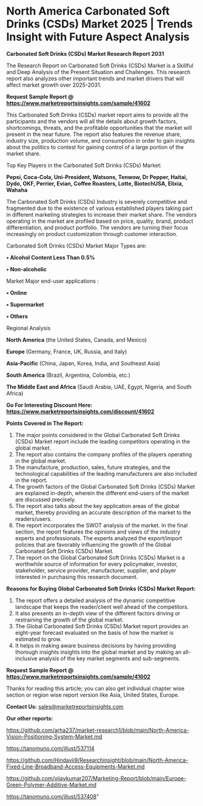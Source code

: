 # North America Carbonated Soft Drinks (CSDs) Market 2025 | Trends Insight with Future Aspect Analysis

<strong>Carbonated Soft Drinks (CSDs) Market Research Report 2031</strong>

The Research Report on Carbonated Soft Drinks (CSDs) Market is a Skillful and Deep Analysis of the Present Situation and Challenges. This research report also analyzes other important trends and market drivers that will affect market growth over 2025-2031.

<strong>Request Sample Report @ <a href=https://www.marketreportsinsights.com/sample/41602>https://www.marketreportsinsights.com/sample/41602</a></strong>

This Carbonated Soft Drinks (CSDs) market report aims to provide all the participants and the vendors will all the details about growth factors, shortcomings, threats, and the profitable opportunities that the market will present in the near future. The report also features the revenue share, industry size, production volume, and consumption in order to gain insights about the politics to contest for gaining control of a large portion of the market share.

Top Key Players in the Carbonated Soft Drinks (CSDs) Market:

<strong>Pepsi, Coca-Cola, Uni-President, Watsons, Tenwow, Dr Pepper, Haitai, Dydo, OKF, Perrier, Evian, Coffee Roasters, Lotte, BiotechUSA, Elixia, Wahaha</strong>

The Carbonated Soft Drinks (CSDs) Industry is severely competitive and fragmented due to the existence of various established players taking part in different marketing strategies to increase their market share. The vendors operating in the market are profiled based on price, quality, brand, product differentiation, and product portfolio. The vendors are turning their focus increasingly on product customization through customer interaction.

Carbonated Soft Drinks (CSDs) Market Major Types are:

<strong>•  Alcohol Content Less Than 0.5%

•  Non-alcoholic</strong>

Market Major end-user applications :

<strong>•  Online

•  Supermarket

•  Others</strong>

Regional Analysis

</u><strong><b>North America</b></strong> (the United States, Canada, and Mexico)

<strong><b>Europe </b></strong>(Germany, France, UK, Russia, and Italy)

<strong><b>Asia-Pacific</b></strong> (China, Japan, Korea, India, and Southeast Asia)

<strong><b>South America</b></strong> (Brazil, Argentina, Colombia, etc.)

<strong><b>The Middle East and Africa</b></strong> (Saudi Arabia, UAE, Egypt, Nigeria, and South Africa)

<strong>Go For Interesting Discount Here: <a href=https://www.marketreportsinsights.com/discount/41602>https://www.marketreportsinsights.com/discount/41602</a></strong>

<strong>Points Covered in The Report:</strong>
<ol>
  <li>The major points considered in the Global Carbonated Soft Drinks (CSDs) Market report include the leading competitors operating in the global market.</li>
  <li>The report also contains the company profiles of the players operating in the global market.</li>
  <li>The manufacture, production, sales, future strategies, and the technological capabilities of the leading manufacturers are also included in the report.</li>
  <li>The growth factors of the Global Carbonated Soft Drinks (CSDs) Market are explained in-depth, wherein the different end-users of the market are discussed precisely.</li>
  <li>The report also talks about the key application areas of the global market, thereby providing an accurate description of the market to the readers/users.</li>
  <li>The report incorporates the SWOT analysis of the market. In the final section, the report features the opinions and views of the industry experts and professionals. The experts analyzed the export/import policies that are favorably influencing the growth of the Global Carbonated Soft Drinks (CSDs) Market.</li>
  <li>The report on the Global Carbonated Soft Drinks (CSDs) Market is a worthwhile source of information for every policymaker, investor, stakeholder, service provider, manufacturer, supplier, and player interested in purchasing this research document.</li>
</ol>
<strong>Reasons for Buying Global Carbonated Soft Drinks (CSDs) Market Report:</strong>

<ol>
  <li>The report offers a detailed analysis of the dynamic competitive landscape that keeps the reader/client well ahead of the competitors.</li>
  <li>It also presents an in-depth view of the different factors driving or restraining the growth of the global market.</li>
  <li>The Global Carbonated Soft Drinks (CSDs) Market report provides an eight-year forecast evaluated on the basis of how the market is estimated to grow.</li>
  <li>It helps in making aware business decisions by having providing thorough insights insights into the global market and by making an all-inclusive analysis of the key market segments and sub-segments.</li>
</ol>
<strong>Request Sample Report @ <a href=https://www.marketreportsinsights.com/sample/41602>https://www.marketreportsinsights.com/sample/41602</a></strong>


Thanks for reading this article; you can also get individual chapter wise section or region wise report version like Asia, United States, Europe.

<strong>Contact Us:</strong>
sales@marketreportsinsights.com

<strong>Our other reports:</strong>

<a href=https://github.com/arha237/market-research1/blob/main/North-America-Vision-Positioning-System-Market.md>https://github.com/arha237/market-research1/blob/main/North-America-Vision-Positioning-System-Market.md</a>

<a href=https://tanomuno.com/illust/537114>https://tanomuno.com/illust/537114</a>

<a href=https://github.com/Hindavii9/Researchinsight/blob/main/North-America-Fixed-Line-Broadband-Access-Equipments-Market.md>https://github.com/Hindavii9/Researchinsight/blob/main/North-America-Fixed-Line-Broadband-Access-Equipments-Market.md</a>

<a href=https://github.com/vijaykumar207/Marketing-Report/blob/main/Europe-Green-Polymer-Additive-Market.md>https://github.com/vijaykumar207/Marketing-Report/blob/main/Europe-Green-Polymer-Additive-Market.md</a>

<a href=https://tanomuno.com/illust/537408>https://tanomuno.com/illust/537408</a>"
